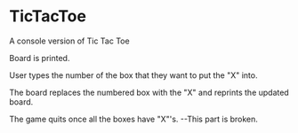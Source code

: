 TicTacToe
=========

A console version of Tic Tac Toe

Board is printed. 

User types the number of the box that they want to put the "X" into.

The board replaces the numbered box with the "X" and reprints the updated board.

The game quits once all the boxes have "X"'s. --This part is broken.

